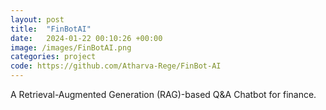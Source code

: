 ```yaml
---
layout: post
title:  "FinBotAI"
date:   2024-01-22 00:10:26 +00:00
image: /images/FinBotAI.png
categories: project
code: https://github.com/Atharva-Rege/FinBot-AI
---
```

A Retrieval-Augmented Generation (RAG)-based Q&A Chatbot for finance.
